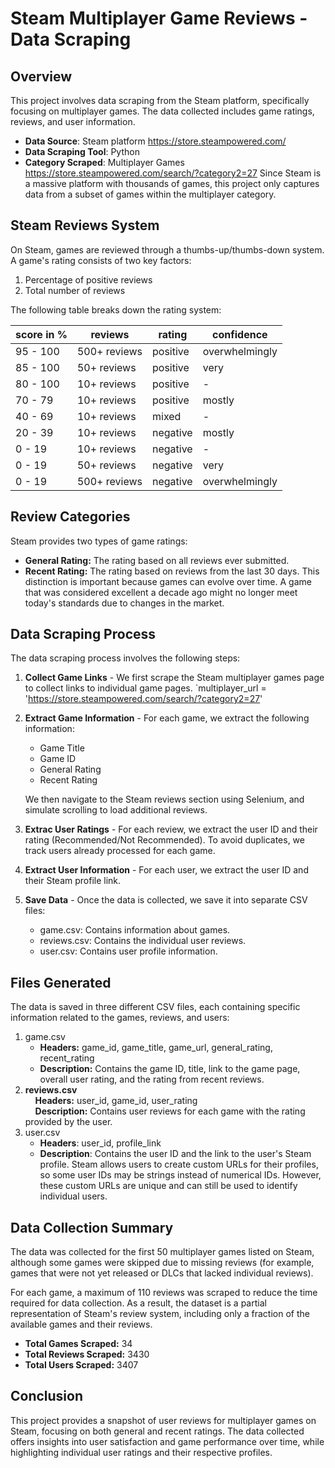 # Steam Multiplayer Game Reviews - Data Scraping

## Overview 
This project involves data scraping from the Steam platform, specifically focusing on multiplayer games. The data collected includes game ratings, reviews, and user information.
* **Data Source**: Steam platform https://store.steampowered.com/
* **Data Scraping Tool**: Python
* **Category Scraped**: Multiplayer Games https://store.steampowered.com/search/?category2=27
Since Steam is a massive platform with thousands of games, this project only captures data from a subset of games within the multiplayer category.

## Steam Reviews System 
On Steam, games are reviewed through a thumbs-up/thumbs-down system. A game's rating consists of two key factors:
1. Percentage of positive reviews
2. Total number of reviews

The following table breaks down the rating system:

| score in % | reviews      | rating   | confidence     |
|------------|--------------|----------|----------------|
| 95 - 100   | 500+ reviews | positive | overwhelmingly |
| 85 - 100   | 50+ reviews  | positive | very           |
| 80 - 100   | 10+ reviews  | positive | -              |
| 70 - 79    | 10+ reviews  | positive | mostly         |
| 40 - 69    | 10+ reviews  | mixed    | -              |
| 20 - 39    | 10+ reviews  | negative | mostly         |
| 0 - 19     | 10+ reviews  | negative | -              |
| 0 - 19     | 50+ reviews  | negative | very           |
| 0 - 19     | 500+ reviews | negative | overwhelmingly |

## Review Categories 
Steam provides two types of game ratings:

* **General Rating:** The rating based on all reviews ever submitted.
* **Recent Rating:** The rating based on reviews from the last 30 days.
This distinction is important because games can evolve over time. A game that was considered excellent a decade ago might no longer meet today's standards due to changes in the market.

## Data Scraping Process
The data scraping process involves the following steps:
1. **Collect Game Links** - We first scrape the Steam multiplayer games page to collect links to individual game pages.
`multiplayer_url = 'https://store.steampowered.com/search/?category2=27'
2. **Extract Game Information** - For each game, we extract the following information:
   * Game Title
   * Game ID 
   * General Rating
   * Recent Rating
   
   We then navigate to the Steam reviews section using Selenium, and simulate scrolling to load additional reviews.
3. **Extrac User Ratings** - For each review, we extract the user ID and their rating (Recommended/Not Recommended). To avoid duplicates, we track users already processed for each game.
4. **Extract User Information** - For each user, we extract the user ID and their Steam profile link.
5. **Save Data** - Once the data is collected, we save it into separate CSV files:
   * game.csv: Contains information about games.
   * reviews.csv: Contains the individual user reviews.
   * user.csv: Contains user profile information.

## Files Generated 
The data is saved in three different CSV files, each containing specific information related to the games, reviews, and users:

1. game.csv
   * **Headers:** game_id, game_title, game_url, general_rating, recent_rating
   * **Description:** Contains the game ID, title, link to the game page, overall user rating, and the rating from recent reviews.
2. **reviews.csv**  
   &nbsp;&nbsp;&nbsp;&nbsp;**Headers:** user_id, game_id, user_rating  
   &nbsp;&nbsp;&nbsp;&nbsp;**Description:** Contains user reviews for each game with the rating provided by the user.
3. user.csv
   * **Headers**: user_id, profile_link
   * **Description**: Contains the user ID and the link to the user's Steam profile. Steam allows users to create custom URLs for their profiles, so some user IDs may be strings instead of numerical IDs. However, these custom URLs are unique and can still be used to identify individual users.

## Data Collection Summary 
The data was collected for the first 50 multiplayer games listed on Steam, although some games were skipped due to missing reviews (for example, games that were not yet released or DLCs that lacked individual reviews).

For each game, a maximum of 110 reviews was scraped to reduce the time required for data collection. As a result, the dataset is a partial representation of Steam's review system, including only a fraction of the available games and their reviews.
* **Total Games Scraped:** 34
* **Total Reviews Scraped:** 3430
* **Total Users Scraped:** 3407

## Conclusion
This project provides a snapshot of user reviews for multiplayer games on Steam, focusing on both general and recent ratings. The data collected offers insights into user satisfaction and game performance over time, while highlighting individual user ratings and their respective profiles.
